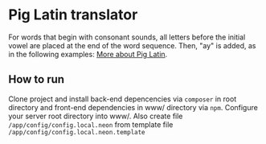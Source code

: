# Pig Latin translator
For words that begin with consonant sounds, all letters before the initial vowel are placed at the end of the word sequence. Then, "ay" is added, as in the following examples:
[More about Pig Latin](https://en.wikipedia.org/wiki/Pig_Latin?oldformat=true).

## How to run
Clone project and install back-end depencencies via `composer` in root directory and front-end dependencies in www/ directory via `npm`. Configure your server root directory into www/. Also create file `/app/config/config.local.neon` from template file `/app/config/config.local.neon.template`
